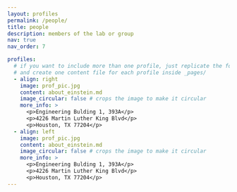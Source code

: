 ```yaml
---
layout: profiles
permalink: /people/
title: people
description: members of the lab or group
nav: true
nav_order: 7

profiles:
  # if you want to include more than one profile, just replicate the following block
  # and create one content file for each profile inside _pages/
  - align: right
    image: prof_pic.jpg
    content: about_einstein.md
    image_circular: false # crops the image to make it circular
    more_info: >
      <p>Engineering Bulding 1, 393A</p>
      <p>4226 Martin Luther King Blvd</p>
      <p>Houston, TX 77204</p>
  - align: left
    image: prof_pic.jpg
    content: about_einstein.md
    image_circular: false # crops the image to make it circular
    more_info: >
      <p>Engineering Bulding 1, 393A</p>
      <p>4226 Martin Luther King Blvd</p>
      <p>Houston, TX 77204</p>
---
```

